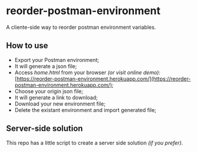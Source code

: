 # reorder-postman-environment
A cliente-side way to reorder postman environment variables.

## How to use
* Export your Postman environment;
* It will generate a json file;
* Access _home.html_ from your browser _(or visit online demo)_: [https://reorder-postman-environment.herokuapp.com/](https://reorder-postman-environment.herokuapp.com/);
* Choose your origin json file;
* It will generate a link to download;
* Download your new environment file;
* Delete the existant environment and import generated file;

## Server-side solution
This repo has a little script to create a server side solution _(if you prefer)_.